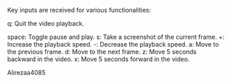 Key inputs are received for various functionalities:

q: Quit the video playback.

space: Toggle pause and play.
s: Take a screenshot of the current frame.
+: Increase the playback speed.
-: Decrease the playback speed.
a: Move to the previous frame.
d: Move to the next frame.
z: Move 5 seconds backward in the video.
x: Move 5 seconds forward in the video.

Alirezaa4085
